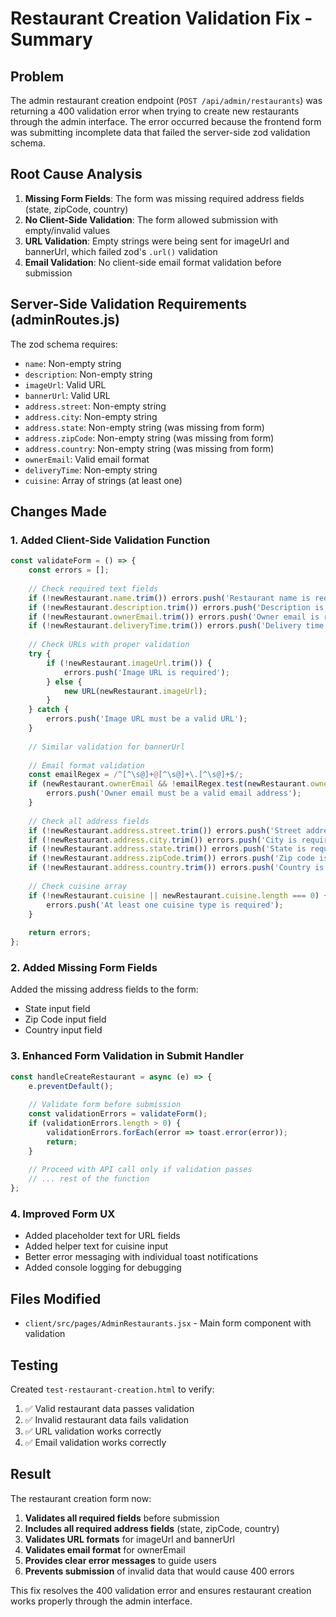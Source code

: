 # Restaurant Creation Validation Fix - Summary

## Problem
The admin restaurant creation endpoint (`POST /api/admin/restaurants`) was returning a 400 validation error when trying to create new restaurants through the admin interface. The error occurred because the frontend form was submitting incomplete data that failed the server-side zod validation schema.

## Root Cause Analysis
1. **Missing Form Fields**: The form was missing required address fields (state, zipCode, country)
2. **No Client-Side Validation**: The form allowed submission with empty/invalid values
3. **URL Validation**: Empty strings were being sent for imageUrl and bannerUrl, which failed zod's `.url()` validation
4. **Email Validation**: No client-side email format validation before submission

## Server-Side Validation Requirements (adminRoutes.js)
The zod schema requires:
- `name`: Non-empty string
- `description`: Non-empty string  
- `imageUrl`: Valid URL
- `bannerUrl`: Valid URL
- `address.street`: Non-empty string
- `address.city`: Non-empty string
- `address.state`: Non-empty string (was missing from form)
- `address.zipCode`: Non-empty string (was missing from form)
- `address.country`: Non-empty string (was missing from form)
- `ownerEmail`: Valid email format
- `deliveryTime`: Non-empty string
- `cuisine`: Array of strings (at least one)

## Changes Made

### 1. Added Client-Side Validation Function
```javascript
const validateForm = () => {
    const errors = [];
    
    // Check required text fields
    if (!newRestaurant.name.trim()) errors.push('Restaurant name is required');
    if (!newRestaurant.description.trim()) errors.push('Description is required');
    if (!newRestaurant.ownerEmail.trim()) errors.push('Owner email is required');
    if (!newRestaurant.deliveryTime.trim()) errors.push('Delivery time is required');
    
    // Check URLs with proper validation
    try {
        if (!newRestaurant.imageUrl.trim()) {
            errors.push('Image URL is required');
        } else {
            new URL(newRestaurant.imageUrl);
        }
    } catch {
        errors.push('Image URL must be a valid URL');
    }
    
    // Similar validation for bannerUrl
    
    // Email format validation
    const emailRegex = /^[^\s@]+@[^\s@]+\.[^\s@]+$/;
    if (newRestaurant.ownerEmail && !emailRegex.test(newRestaurant.ownerEmail)) {
        errors.push('Owner email must be a valid email address');
    }
    
    // Check all address fields
    if (!newRestaurant.address.street.trim()) errors.push('Street address is required');
    if (!newRestaurant.address.city.trim()) errors.push('City is required');
    if (!newRestaurant.address.state.trim()) errors.push('State is required');
    if (!newRestaurant.address.zipCode.trim()) errors.push('Zip code is required');
    if (!newRestaurant.address.country.trim()) errors.push('Country is required');
    
    // Check cuisine array
    if (!newRestaurant.cuisine || newRestaurant.cuisine.length === 0) {
        errors.push('At least one cuisine type is required');
    }
    
    return errors;
};
```

### 2. Added Missing Form Fields
Added the missing address fields to the form:
- State input field
- Zip Code input field  
- Country input field

### 3. Enhanced Form Validation in Submit Handler
```javascript
const handleCreateRestaurant = async (e) => {
    e.preventDefault();
    
    // Validate form before submission
    const validationErrors = validateForm();
    if (validationErrors.length > 0) {
        validationErrors.forEach(error => toast.error(error));
        return;
    }
    
    // Proceed with API call only if validation passes
    // ... rest of the function
};
```

### 4. Improved Form UX
- Added placeholder text for URL fields
- Added helper text for cuisine input
- Better error messaging with individual toast notifications
- Added console logging for debugging

## Files Modified
- `client/src/pages/AdminRestaurants.jsx` - Main form component with validation

## Testing
Created `test-restaurant-creation.html` to verify:
1. ✅ Valid restaurant data passes validation
2. ✅ Invalid restaurant data fails validation  
3. ✅ URL validation works correctly
4. ✅ Email validation works correctly

## Result
The restaurant creation form now:
1. **Validates all required fields** before submission
2. **Includes all required address fields** (state, zipCode, country)
3. **Validates URL formats** for imageUrl and bannerUrl
4. **Validates email format** for ownerEmail
5. **Provides clear error messages** to guide users
6. **Prevents submission** of invalid data that would cause 400 errors

This fix resolves the 400 validation error and ensures restaurant creation works properly through the admin interface.
